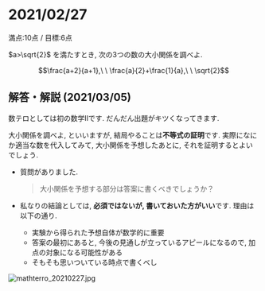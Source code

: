 # 2021/02/27

満点:10点 / 目標:6点

$a>\sqrt{2}$ を満たすとき, 次の3つの数の大小関係を調べよ.

$$\frac{a+2}{a+1},\ \ \frac{a}{2}+\frac{1}{a},\ \ \sqrt{2}$$

<div style="page-break-before:always"></div>

## 解答・解説 (2021/03/05)

数テロとしては初の数学IIです. だんだん出題がキツくなってきます.

大小関係を調べよ, といいますが, 結局やることは**不等式の証明**です.
実際になにか適当な数を代入してみて, 大小関係を予想したあとに, それを証明するとよいでしょう.

- 質問がありました.

    > 大小関係を予想する部分は答案に書くべきでしょうか？

- 私なりの結論としては, **必須ではないが, 書いておいた方がいい**です. 理由は以下の通り.
    - 実験から得られた予想自体が数学的に重要
    - 答案の最初にあると, 今後の見通しが立っているアピールになるので, 加点の対象になる可能性がある
    - そもそも思いついている時点で書くべし

![mathterro_20210227.jpg](https://qiita-image-store.s3.ap-northeast-1.amazonaws.com/0/559517/c75ee3a2-d37f-19b8-0744-485816ca75d7.jpeg)